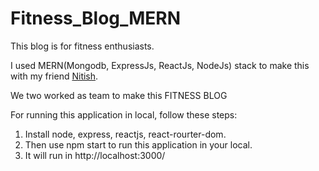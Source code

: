 # Fitness_Blog_MERN

This blog is for fitness enthusiasts.

I used MERN(Mongodb, ExpressJs, ReactJs, NodeJs) stack to make this with my friend [Nitish](https://github.com/msnitish).

We two worked as team to make this FITNESS BLOG 

For running this application in local, follow these steps:

1. Install node, express, reactjs, react-rourter-dom.
2. Then use npm start to run this application in your local.
3. It will run in http://localhost:3000/

